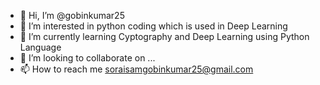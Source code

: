 - 👋 Hi, I’m @gobinkumar25
- 👀 I’m interested in python coding which is used in Deep Learning
- 🌱 I’m currently learning Cyptography and Deep Learning using Python Language
- 💞️ I’m looking to collaborate on ...
- 📫 How to reach me soraisamgobinkumar25@gmail.com

<!---
gobinkumar25/gobinkumar25 is a ✨ special ✨ repository because its `README.md` (this file) appears on your GitHub profile.
You can click the Preview link to take a look at your changes.
--->
